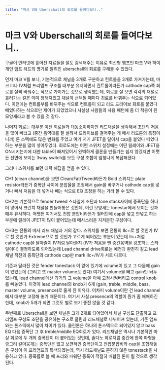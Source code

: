 ```yaml
---
title: "마크 V와 Uberschall의 회로를 들여다보니.."
---
```

# 마크 V와 Uberschall의 회로를 들여다보니..


구글이 인터넷에 흩어진 자료들을 잘도 검색해주는 이유로 최신형 앰프인 마크 V와 하이게인 앰프 헤드의 명기로 알려진 uberschall의 회로를 구해볼 수 있었다. 




먼저 마크 V를 보니, 기본적으로 채널을 3개로 구분하고 컨트롤을 3개로 가져가는데, 마크 III나 IV처럼 프리앰프 구조를 대부분 유지하면서 컨트롤이라든가 cathode cap쪽 회로를 살짝 바꿔주는 식으로 가져가는 것으로 생각했는데, 회로를 잘 보면 각각의 채널로 흘러가는 길은 이미 정해져있고 채널이 선택될 때마다 경로를 바꿔주는 식으로 되어있다. 이전에는 컨트롤부를 바꿔주는 식으로 컨트롤이 되고 리드 드라이브 회로를 붙였다 떼었다하는 식으로만 제어가 되었었으니 사실상 사람들의 사용 패턴에 좀 더 적응이 된 모양새라고 볼 수 있을 것 같다.




나머지 회로는 대부분 이전 회로들과 대동소이하지만 리드채널을 생각해서 초단의 저음을 많이 빼냈고 (중간 음역대를 잘 살려서 드라이브를 걸어주는 게 메사 리드톤의 특징이니까) 톤 스텍에도 많은 변화를 주었고 여기 저기 JFET을 달아서 cap을 붙였다 떼었다 하는 부분을 많이 넣어두었다. 회로도에는 어떤 스위치 설정에는 어떤 릴레이와 JFET을 ON시키는지에 대한 table이 빠져있어서 완벽하게 클론을 만들기는 쉽지 않겠지만 어쨋든 전면에 보이는 3way switch를 보듯 구성 조합이 엄청나게 복잡해졌다. 




그러나 스위치를 보면 대략 해답을 얻을 수 있다. 




CH1 (clean channel)을 보면 Clean/Fat/Tweed라든가 Bold 스위치는 plate resistor라든가 증폭단 사이에 분압율을 조정해서 gain을 바꾸거나 cathode cap을 넣거나 빼서 저음을 더 넣거나 빼는 식으로 EQ 조정을 하는 거라 볼 수 있다.




CH2는 기본적으로 fender tweed 스타일에 초단과 tone stack사이에 증폭단을 하나 더 넣어서 크런치 채널을 만들어놓은 것인데, 이런 모양새는 lonestar에서 보이는 것과 매우 유사하다. 어쨋든 여기서도 전압 분압비라든가 필터단에 cap을 넣고 안넣고 하는 부분에 릴레이 JFET이 많이 붙어있는데 메사스러운 지저분한 구성이다.




CH3는 전통의 메사 리드 채널과 거의 같다. 스위치를 보면 전통의 IIc+로 할 것인가 IV로 할 것인가 Extreme으로 할 것인가 고르게 되어있는 부분이 있는데 IIc+처럼 cathode cap을 달아줄지 IV처럼 달아줄지 (IV가 저음을 뺀 중간음역을 강조하는 스타일이다) 결정하도록 되어있는데 Lead channel drive회로는 예전과 완젼히 같고 lead 채널 직전의 증폭단의 cathode cap만 mark IIc+/IV가 서로 다르다. 




기존과 달라진 것은 fender tonestack 이 앞에 있기에 volume이 있고 그 다음에 gain이 있었는데 (그리고 또 master volume도 있다) 여기서 volume을 빼고 gain만 놔두었는데, lead channel에선 과거의 그 volume을 아예 고정시켜버리고 control knob를 빼놓았다. 이것이 lead channel의 knob가 6개 (gain, treble, middle, bass, master volume, presence)로 줄게 된 이유다. 어차피 volume이란 건 lead channel에서 대부분 고정해 놓기 때문이다. 여기서 사실 presence의 역할이 뭔가 좀 애매하긴 한데, knob가 5개가 되면 그것도 별로 보기 좋진 않을 것 같다.




두번째로 Uberschall을 보면 채널은 크게 2개로 되어있어서 채널 구성도 단촐하고 프리앰프 구성도 초단을 공유하는 구조로 클린과 리드채널로 나뉘어져 있는데, 기존 앰프와는 톤스텍에서 많이 차이가 있다. 클린톤은 하나의 톤스텍으로 되어있지 않고 bass EQ 다음 증폭단 그 후 treble/middle EQ회로가 있다. 리드채널은 역시나 기본적인 마샬 회로에 두 개의 증폭단이 더 붙어있는 것인데, 솔다노 회로처럼 중간에 한쪽 파형을 깡그리 갈아뭉개는 증폭단은 없고 보편적인 증폭단이고 전압분압비와 cap을 조합해놓은 구성이 이 프리앰프의 특색되겠는데, 역시 리드채널도 흔하지 않은 tonestack을 사용하고 있다. 증폭률로 볼 때 프리와 파워단 증폭이 적절히 배합된 톤이 될 것으로 생각된다.


